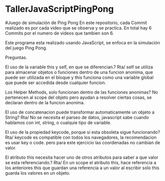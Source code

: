 # TallerJavaScriptPingPong

#Juego de simulación de Ping Pong
En este repositorio, cada Commit realizado es por cada video que se observa y se practica.
En total hay 6 Commits por el numero de videos que tambien son 6.


Este programa esta realizado usando JavaScript, se enfoca en la simulación del juego Ping Pong.






Preguntas.


El uso de la variable this y self, en que se diferencian.?
Rta/ self se utiliza para almacenar objetos o funciones dentro de una funcion anonima, que puede ser utilizada en 
     el bloque y this funciona como una variable global que puede ser accedida desde cualquier funcion.


Los Helper Methods, solo funcionan dentro de las funciones anonimas?
No pertenecen al scope del objeto pero ayudan a resolver ciertas cosas, se declaran dentro de la funcion anonima.


El uso de concatenacion puede transformar automaticamente un objeto a String?
Rta/ No se necesita el parseo de datos, javascript sabe cuando hablamos con int, string, o cualquie tipo de variable.

El uso de la propiedad keycode, porque si esta obsoleta sigue funcionando?
Rta/ keycode es compatible con todos los navegadores, la recomendacion es usar key o code. pero para este ejercicio
    las coordenadas no cambian de valor.

El atributo this necesita hacer uno de otros atributos para saber a que valor se esta referenciando.?
Rta/ En un scope el atributo this, hace referencia a los anteriores this que guardan una referencia a un valor
     al escribir solo this guarda los valores en un objeto.